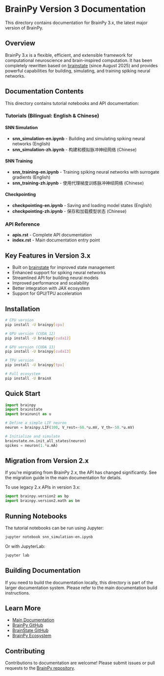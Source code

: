 # BrainPy Version 3 Documentation

This directory contains documentation for BrainPy 3.x, the latest major version of BrainPy.

## Overview

BrainPy 3.x is a flexible, efficient, and extensible framework for computational neuroscience and brain-inspired computation. It has been completely rewritten based on [brainstate](https://github.com/chaobrain/brainstate) (since August 2025) and provides powerful capabilities for building, simulating, and training spiking neural networks.

## Documentation Contents

This directory contains tutorial notebooks and API documentation:

### Tutorials (Bilingual: English & Chinese)

#### SNN Simulation
- **snn_simulation-en.ipynb** - Building and simulating spiking neural networks (English)
- **snn_simulation-zh.ipynb** - 构建和模拟脉冲神经网络 (Chinese)

#### SNN Training
- **snn_training-en.ipynb** - Training spiking neural networks with surrogate gradients (English)
- **snn_training-zh.ipynb** - 使用代理梯度训练脉冲神经网络 (Chinese)

#### Checkpointing
- **checkpointing-en.ipynb** - Saving and loading model states (English)
- **checkpointing-zh.ipynb** - 保存和加载模型状态 (Chinese)

### API Reference
- **apis.rst** - Complete API documentation
- **index.rst** - Main documentation entry point

## Key Features in Version 3.x

- Built on [brainstate](https://github.com/chaobrain/brainstate) for improved state management
- Enhanced support for spiking neural networks
- Streamlined API for building neural models
- Improved performance and scalability
- Better integration with JAX ecosystem
- Support for GPU/TPU acceleration

## Installation

```bash
# CPU version
pip install -U brainpy[cpu]

# GPU version (CUDA 12)
pip install -U brainpy[cuda12]

# GPU version (CUDA 13)
pip install -U brainpy[cuda13]

# TPU version
pip install -U brainpy[tpu]

# Full ecosystem
pip install -U BrainX
```

## Quick Start

```python
import brainpy
import brainstate
import brainunit as u

# Define a simple LIF neuron
neuron = brainpy.LIF(100, V_rest=-60.*u.mV, V_th=-50.*u.mV)

# Initialize and simulate
brainstate.nn.init_all_states(neuron)
spikes = neuron(1.*u.mA)
```

## Migration from Version 2.x

If you're migrating from BrainPy 2.x, the API has changed significantly. See the migration guide in the main documentation for details.

To use legacy 2.x APIs in version 3.x:

```python
import brainpy.version2 as bp
import brainpy.version2.math as bm
```

## Running Notebooks

The tutorial notebooks can be run using Jupyter:

```bash
jupyter notebook snn_simulation-en.ipynb
```

Or with JupyterLab:

```bash
jupyter lab
```

## Building Documentation

If you need to build the documentation locally, this directory is part of the larger documentation system. Please refer to the main documentation build instructions.

## Learn More

- [Main Documentation](https://brainpy.readthedocs.io)
- [BrainPy GitHub](https://github.com/brainpy/BrainPy)
- [BrainState GitHub](https://github.com/chaobrain/brainstate)
- [BrainPy Ecosystem](https://brainmodeling.readthedocs.io)

## Contributing

Contributions to documentation are welcome! Please submit issues or pull requests to the [BrainPy repository](https://github.com/brainpy/BrainPy).
